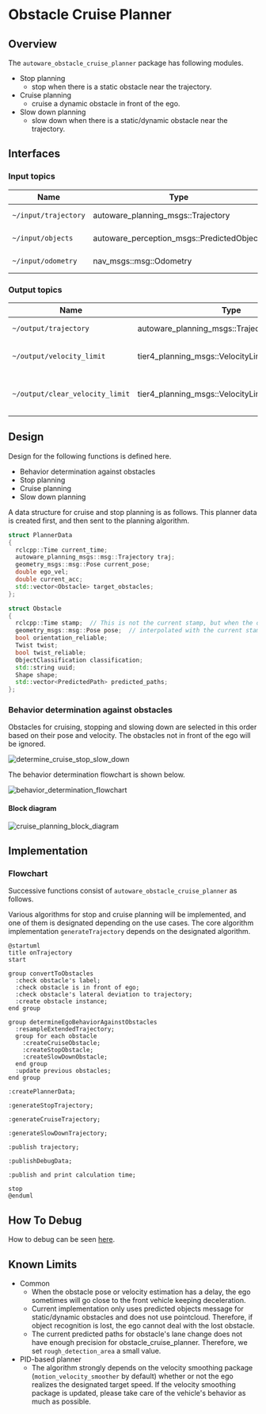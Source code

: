 # Obstacle Cruise Planner

## Overview

The `autoware_obstacle_cruise_planner` package has following modules.

- Stop planning
  - stop when there is a static obstacle near the trajectory.
- Cruise planning
  - cruise a dynamic obstacle in front of the ego.
- Slow down planning
  - slow down when there is a static/dynamic obstacle near the trajectory.

## Interfaces

### Input topics

| Name                 | Type                                       | Description      |
| -------------------- | ------------------------------------------ | ---------------- |
| `~/input/trajectory` | autoware_planning_msgs::Trajectory         | input trajectory |
| `~/input/objects`    | autoware_perception_msgs::PredictedObjects | dynamic objects  |
| `~/input/odometry`   | nav_msgs::msg::Odometry                    | ego odometry     |

### Output topics

| Name                            | Type                                           | Description                      |
| ------------------------------- | ---------------------------------------------- | -------------------------------- |
| `~/output/trajectory`           | autoware_planning_msgs::Trajectory             | output trajectory                |
| `~/output/velocity_limit`       | tier4_planning_msgs::VelocityLimit             | velocity limit for cruising      |
| `~/output/clear_velocity_limit` | tier4_planning_msgs::VelocityLimitClearCommand | clear command for velocity limit |

## Design

Design for the following functions is defined here.

- Behavior determination against obstacles
- Stop planning
- Cruise planning
- Slow down planning

A data structure for cruise and stop planning is as follows.
This planner data is created first, and then sent to the planning algorithm.

```cpp
struct PlannerData
{
  rclcpp::Time current_time;
  autoware_planning_msgs::msg::Trajectory traj;
  geometry_msgs::msg::Pose current_pose;
  double ego_vel;
  double current_acc;
  std::vector<Obstacle> target_obstacles;
};
```

```cpp
struct Obstacle
{
  rclcpp::Time stamp;  // This is not the current stamp, but when the object was observed.
  geometry_msgs::msg::Pose pose;  // interpolated with the current stamp
  bool orientation_reliable;
  Twist twist;
  bool twist_reliable;
  ObjectClassification classification;
  std::string uuid;
  Shape shape;
  std::vector<PredictedPath> predicted_paths;
};
```

### Behavior determination against obstacles

Obstacles for cruising, stopping and slowing down are selected in this order based on their pose and velocity.
The obstacles not in front of the ego will be ignored.

![determine_cruise_stop_slow_down](./docs/determine_cruise_stop_slow_down.drawio.svg)

The behavior determination flowchart is shown below.

![behavior_determination_flowchart](./docs/behavior_determination_flowchart.drawio.svg)

#### Block diagram

![cruise_planning_block_diagram](./docs/cruise_planning_block_diagram.drawio.svg)

## Implementation

### Flowchart

Successive functions consist of `autoware_obstacle_cruise_planner` as follows.

Various algorithms for stop and cruise planning will be implemented, and one of them is designated depending on the use cases.
The core algorithm implementation `generateTrajectory` depends on the designated algorithm.

```plantuml
@startuml
title onTrajectory
start

group convertToObstacles
  :check obstacle's label;
  :check obstacle is in front of ego;
  :check obstacle's lateral deviation to trajectory;
  :create obstacle instance;
end group

group determineEgoBehaviorAgainstObstacles
  :resampleExtendedTrajectory;
  group for each obstacle
    :createCruiseObstacle;
    :createStopObstacle;
    :createSlowDownObstacle;
  end group
  :update previous obstacles;
end group

:createPlannerData;

:generateStopTrajectory;

:generateCruiseTrajectory;

:generateSlowDownTrajectory;

:publish trajectory;

:publishDebugData;

:publish and print calculation time;

stop
@enduml
```

## How To Debug

How to debug can be seen [here](docs/debug.md).

## Known Limits

- Common
  - When the obstacle pose or velocity estimation has a delay, the ego sometimes will go close to the front vehicle keeping deceleration.
  - Current implementation only uses predicted objects message for static/dynamic obstacles and does not use pointcloud. Therefore, if object recognition is lost, the ego cannot deal with the lost obstacle.
  - The current predicted paths for obstacle's lane change does not have enough precision for obstacle_cruise_planner. Therefore, we set `rough_detection_area` a small value.
- PID-based planner
  - The algorithm strongly depends on the velocity smoothing package (`motion_velocity_smoother` by default) whether or not the ego realizes the designated target speed. If the velocity smoothing package is updated, please take care of the vehicle's behavior as much as possible.
